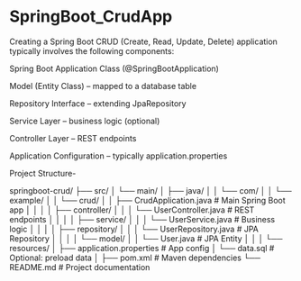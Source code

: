 # SpringBoot_CrudApp
Creating a Spring Boot CRUD (Create, Read, Update, Delete) application typically involves the following components:

Spring Boot Application Class (@SpringBootApplication)

Model (Entity Class) – mapped to a database table

Repository Interface – extending JpaRepository

Service Layer – business logic (optional)

Controller Layer – REST endpoints

Application Configuration – typically application.properties

Project Structure-

springboot-crud/
├── src/
│   └── main/
│       ├── java/
│       │   └── com/
│       │       └── example/
│       │           └── crud/
│       │               ├── CrudApplication.java     # Main Spring Boot app
│       │
│       │               ├── controller/
│       │               │   └── UserController.java  # REST endpoints
│       │
│       │               ├── service/
│       │               │   └── UserService.java     # Business logic
│       │
│       │               ├── repository/
│       │               │   └── UserRepository.java  # JPA Repository
│       │
│       │               └── model/
│       │                   └── User.java            # JPA Entity
│       │
│       └── resources/
│           ├── application.properties               # App config
│           └── data.sql                            # Optional: preload data
│
├── pom.xml                                           # Maven dependencies
└── README.md                                         # Project documentation

